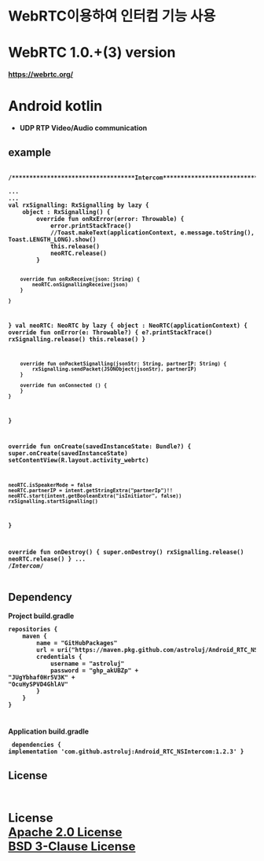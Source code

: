 # WebRTC이용하여 인터컴 기능 사용

# WebRTC 1.0.+(3) version <b>
  https://webrtc.org/
# Android kotlin<br>
- UDP RTP Video/Audio communication


<p><p>
<h2> example<br></h2>
<pre><code>
/***********************************Intercom***********************************/<br>
...
...
val rxSignalling: RxSignalling by lazy {
    object : RxSignalling() {
        override fun onRxError(error: Throwable) {
            error.printStackTrace()
            //Toast.makeText(applicationContext, e.message.toString(), Toast.LENGTH_LONG).show()
            this.release()
            neoRTC.release()
        }

        override fun onRxReceive(json: String) {
            neoRTC.onSignallingReceive(json)
        }

    }
}
val neoRTC: NeoRTC by lazy {
    object : NeoRTC(applicationContext) {
        override fun onError(e: Throwable?) {
            e?.printStackTrace()
            rxSignalling.release()
            this.release()
        }

        override fun onPacketSignalling(jsonStr: String, partnerIP: String) {
            rxSignalling.sendPacket(JSONObject(jsonStr), partnerIP)
        }

        override fun onConnected () {
        }
    }
}

override fun onCreate(savedInstanceState: Bundle?) {
    super.onCreate(savedInstanceState)
    setContentView(R.layout.activity_webrtc)

    neoRTC.isSpeakerMode = false
    neoRTC.partnerIP = intent.getStringExtra("partnerIp")!!
    neoRTC.start(intent.getBooleanExtra("isInitiator", false))
    rxSignalling.startSignalling()
}

override fun onDestroy() {
    super.onDestroy()
    rxSignalling.release()
    neoRTC.release()
}
...
/***********************************Intercom***********************************/
</code></pre>
<p><p>

<h2>Dependency<br></h2>
Project build.gradle
<code><pre>
repositories {
    maven {
        name = "GitHubPackages"
        url = uri("https://maven.pkg.github.com/astroluj/Android_RTC_NSIntercom")
        credentials {
            username = "astroluj"
            password = "ghp_akUBZp" +
"JUgYbhaf0Hr5V3K" +
"OcuHySPVD4GhlAV"
        }
    }
}

</pre></code>
Application build.gradle
<code><pre>
dependencies {
	implementation 'com.github.astroluj:Android_RTC_NSIntercom:1.2.3'
}
</pre></code>

<h2>License</h2><br>
<p style="font-size:x-large">
License<br>
<a href="http://www.apache.org/licenses/LICENSE-2.0">
	Apache 2.0 License
</a>
<br>
<a href="https://opensource.org/licenses/BSD-3-Clause">
	BSD 3-Clause License
</a>
</p>



